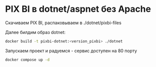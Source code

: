 # PIX BI в dotnet/aspnet без Apache
Скачиваем PIX BI, распаковываем в ./dotnet/pixbi-files

Далее билдим образ dotnet:
```sh
docker build -t pixbi-dotnet:<version_pixbi> ./dotnet
```
Запускаем проект и радуемся - сервис доступен на 80 порту
```sh
docker compose up -d
```
